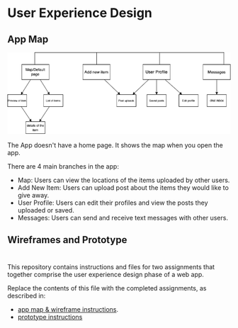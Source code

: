 # User Experience Design

## App Map
![App map](ux-design/appmap.png)

The App doesn't have a home page. It shows the map when you open the app.

There are 4 main branches in the app:
- Map: Users can view the locations of the items uploaded by other users.
- Add New Item: Users can upload post about the items they would like to give away.
- User Profile: Users can edit their profiles and view the posts they uploaded or saved.
- Messages: Users can send and receive text messages with other users.

## Wireframes and Prototype
#

This repository contains instructions and files for two assignments that together comprise the user experience design phase of a web app.

Replace the contents of this file with the completed assignments, as described in:

- [app map & wireframe instructions](instructions-0a-app-map-wireframes.md).
- [prototype instructions](instructions-0b-prototyping.md)

